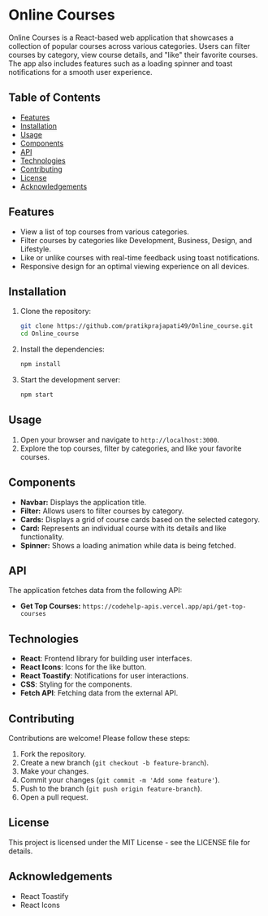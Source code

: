 # Online Courses

Online Courses is a React-based web application that showcases a collection of popular courses across various categories. Users can filter courses by category, view course details, and "like" their favorite courses. The app also includes features such as a loading spinner and toast notifications for a smooth user experience.

## Table of Contents
- [Features](#features)
- [Installation](#installation)
- [Usage](#usage)
- [Components](#components)
- [API](#api)
- [Technologies](#technologies)
- [Contributing](#contributing)
- [License](#license)
- [Acknowledgements](#acknowledgements)

## Features
- View a list of top courses from various categories.
- Filter courses by categories like Development, Business, Design, and Lifestyle.
- Like or unlike courses with real-time feedback using toast notifications.
- Responsive design for an optimal viewing experience on all devices.

## Installation

1. Clone the repository:
   ```bash
   git clone https://github.com/pratikprajapati49/Online_course.git
   cd Online_course
   ```

2. Install the dependencies:
   ```bash
   npm install
   ```

3. Start the development server:
   ```bash
   npm start
   ```

## Usage
1. Open your browser and navigate to `http://localhost:3000`.
2. Explore the top courses, filter by categories, and like your favorite courses.

## Components
- **Navbar:** Displays the application title.
- **Filter:** Allows users to filter courses by category.
- **Cards:** Displays a grid of course cards based on the selected category.
- **Card:** Represents an individual course with its details and like functionality.
- **Spinner:** Shows a loading animation while data is being fetched.

## API
The application fetches data from the following API:
- **Get Top Courses:** `https://codehelp-apis.vercel.app/api/get-top-courses`

## Technologies
- **React**: Frontend library for building user interfaces.
- **React Icons**: Icons for the like button.
- **React Toastify**: Notifications for user interactions.
- **CSS**: Styling for the components.
- **Fetch API**: Fetching data from the external API.

## Contributing
Contributions are welcome! Please follow these steps:
1. Fork the repository.
2. Create a new branch (`git checkout -b feature-branch`).
3. Make your changes.
4. Commit your changes (`git commit -m 'Add some feature'`).
5. Push to the branch (`git push origin feature-branch`).
6. Open a pull request.

## License
This project is licensed under the MIT License - see the LICENSE file for details.

## Acknowledgements
- React Toastify
- React Icons